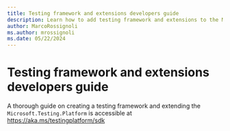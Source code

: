 ```yaml
---
title: Testing framework and extensions developers guide
description: Learn how to add testing framework and extensions to the Microsoft.Testing.Platform.
author: MarcoRossignoli
ms.author: mrossignoli
ms.date: 05/22/2024
---
```


# Testing framework and extensions developers guide

A thorough guide on creating a testing framework and extending the `Microsoft.Testing.Platform` is accessible at <https://aka.ms/testingplatform/sdk>
